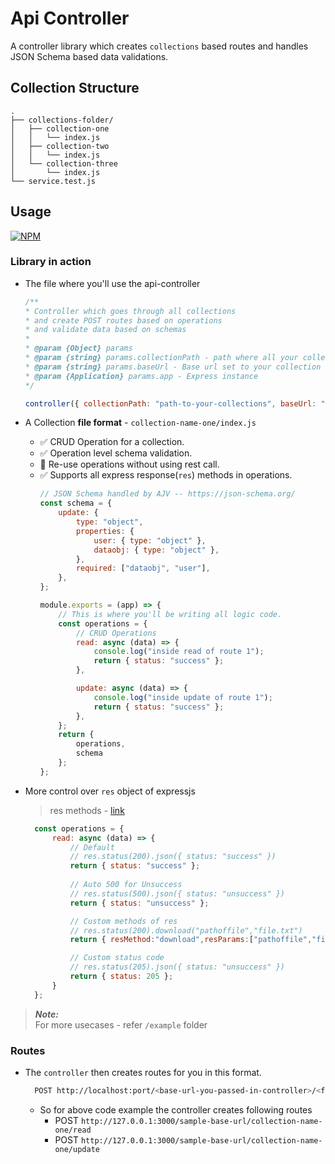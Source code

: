 # Api Controller
A controller library which creates `collections` based routes and handles JSON Schema based data validations.

## Collection Structure

```ascii
.
├── collections-folder/
│   ├── collection-one
│   │   └── index.js
│   ├── collection-two
│   │   └── index.js
│   └── collection-three
│       └── index.js
└── service.test.js
```

## Usage
[![NPM](https://nodei.co/npm/api-controller-express.png)](https://nodei.co/npm/api-controller-express/)


### Library in action
- The file where you'll use the api-controller
    ```js
    /**
   * Controller which goes through all collections
   * and create POST routes based on operations
   * and validate data based on schemas
   *
   * @param {Object} params
   * @param {string} params.collectionPath - path where all your collections are stored
   * @param {string} params.baseUrl - Base url set to your collection
   * @param {Application} params.app - Express instance
   */
    
    controller({ collectionPath: "path-to-your-collections", baseUrl: "/sample-base-url", app });

    ```
- A Collection **file format** - `collection-name-one/index.js` 
  - ✅ CRUD Operation for a collection.
  - ✅ Operation level schema validation.
  - 🌟 Re-use operations without using rest call.
  - ✅ Supports all express response(`res`) methods in operations.
    ```js
    // JSON Schema handled by AJV -- https://json-schema.org/
    const schema = {
        update: {
            type: "object",
            properties: {
                user: { type: "object" },
                dataobj: { type: "object" },
            },
            required: ["dataobj", "user"],
        },
    };

    module.exports = (app) => {
        // This is where you'll be writing all logic code.
        const operations = {
            // CRUD Operations
            read: async (data) => {
                console.log("inside read of route 1");
                return { status: "success" };   
            },

            update: async (data) => {
                console.log("inside update of route 1");
                return { status: "success" };
            },
        };
        return {
            operations,
            schema
        };
    };
    ```

- More control over `res` object of expressjs 
    > res methods - [link](https://expressjs.com/en/5x/api.html#res) 
  ```js
    const operations = {
        read: async (data) => {
            // Default
            // res.status(200).json({ status: "success" })
            return { status: "success" };   
       
            // Auto 500 for Unsuccess 
            // res.status(500).json({ status: "unsuccess" })
            return { status: "unsuccess" };

            // Custom methods of res
            // res.status(200).download("pathoffile","file.txt")
            return { resMethod:"download",resParams:["pathoffile","file.txt"]}

            // Custom status code
            // res.status(205).json({ status: "unsuccess" })
            return { status: 205 };
        }
    };
  ```
> ***Note:***  
> For more usecases - refer `/example` folder 

### Routes
- The `controller` then creates routes for you in this format.
  ```sh
    POST http://localhost:port/<base-url-you-passed-in-controller>/<foldername-under-collectionPath>/<operation>/<scope>
  ```
  - So for above code example the controller creates following routes
    - POST `http://127.0.0.1:3000/sample-base-url/collection-name-one/read`
    - POST `http://127.0.0.1:3000/sample-base-url/collection-name-one/update`